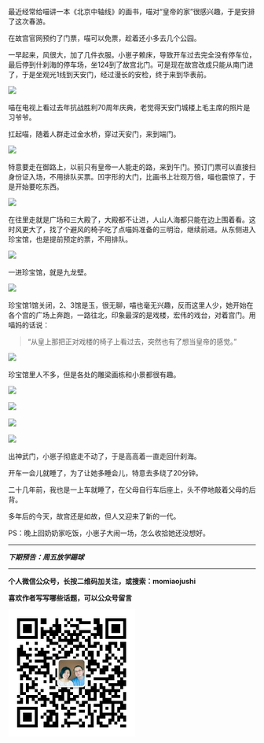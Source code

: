 最近经常给喵讲一本《北京中轴线》的画书，喵对“皇帝的家”很感兴趣，于是安排了这次春游。

在故宫官网预约了门票，喵可以免票，趁着还小多去几个公园。

一早起来，风很大，加了几件衣服。小崽子赖床，导致开车过去完全没有停车位，最后停到什刹海的停车场，坐124到了故宫北门。可是现在故宫改成只能从南门进了，于是坐观光1线到天安门，经过漫长的安检，终于来到华表前。

![](http://upload-images.jianshu.io/upload_images/51001-73ae3810a97094aa.jpg?imageMogr2/auto-orient/strip%7CimageView2/2/w/1240)

喵在电视上看过去年抗战胜利70周年庆典，老觉得天安门城楼上毛主席的照片是习爷爷。

扛起喵，随着人群走过金水桥，穿过天安门，来到端门。

![](http://upload-images.jianshu.io/upload_images/51001-89142942fa2c94b6.jpg?imageMogr2/auto-orient/strip%7CimageView2/2/w/1240)

特意要走在御路上，以前只有皇帝一人能走的路，来到午门。预订门票可以直接扫身份证入场，不用排队买票。凹字形的大门，比画书上壮观万倍，喵也震惊了，于是开始要吃东西。

![](http://upload-images.jianshu.io/upload_images/51001-34bdf17bc8889156.jpg?imageMogr2/auto-orient/strip%7CimageView2/2/w/1240)

在往里走就是广场和三大殿了，大殿都不让进，人山人海都只能在边上围着看。这时风更大了，找了个避风的椅子吃了点喵妈准备的三明治，继续前进。从东侧进入珍宝馆，也是提前预定的票，不用排队。

![](http://upload-images.jianshu.io/upload_images/51001-e8b7d34214d6d5e7.jpg?imageMogr2/auto-orient/strip%7CimageView2/2/w/1240)

一进珍宝馆，就是九龙壁。

![](http://upload-images.jianshu.io/upload_images/51001-7d243cf7e8e6a91b.jpg?imageMogr2/auto-orient/strip%7CimageView2/2/w/1240)

珍宝馆1馆关闭，2、3馆是玉，很无聊，喵也毫无兴趣，反而这里人少，她开始在各个宫的广场上奔跑，一路往北，印象最深的是戏楼，宏伟的戏台，对着宫门。用喵妈的话说：

>“从皇上那把正对戏楼的椅子上看过去，突然也有了想当皇帝的感觉。”

![](http://upload-images.jianshu.io/upload_images/51001-928092fcdc5aa24f.jpg?imageMogr2/auto-orient/strip%7CimageView2/2/w/1240)

珍宝馆里人不多，但是各处的雕梁画栋和小景都很有趣。

![](http://upload-images.jianshu.io/upload_images/51001-a44bfef88b51e0cc.jpg?imageMogr2/auto-orient/strip%7CimageView2/2/w/1240)

![](http://upload-images.jianshu.io/upload_images/51001-541fb059884ba4a6.jpg?imageMogr2/auto-orient/strip%7CimageView2/2/w/1240)

![](http://upload-images.jianshu.io/upload_images/51001-e1236b1a41724989.jpg?imageMogr2/auto-orient/strip%7CimageView2/2/w/1240)

![](http://upload-images.jianshu.io/upload_images/51001-bb4cf6194b8309db.jpg?imageMogr2/auto-orient/strip%7CimageView2/2/w/1240)

出神武门，小崽子彻底走不动了，于是高高着一直走回什刹海。

开车一会儿就睡了，为了让她多睡会儿，特意去多绕了20分钟。

二十几年前，我也是一上车就睡了，在父母自行车后座上，头不停地敲着父母的后背。

多年后的今天，故宫还是如故，但人又迎来了新的一代。

PS：晚上回奶奶家吃饭，小崽子大闹一场，怎么收拾她还没想好。

***

***下期预告：周五放学踢球***

***


**个人微信公众号，长按二维码加关注，或搜索：momiaojushi**

**喜欢作者写写哪些话题，可以公众号留言**

![](https://github.com/jiluofu/jiluofu.github.com/raw/master/momiaojushi/static/qrcode.jpg)